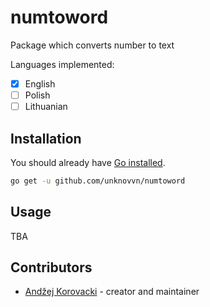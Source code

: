 # numtoword

Package which converts number to text

Languages implemented:

- [x] English
- [ ] Polish
- [ ] Lithuanian

## Installation

You should already have [Go installed](https://golang.org/doc/install).

```bash
go get -u github.com/unknovvn/numtoword
```

## Usage

TBA

## Contributors

- [Andžej Korovacki](https://github.com/unknovvn) - creator and maintainer
